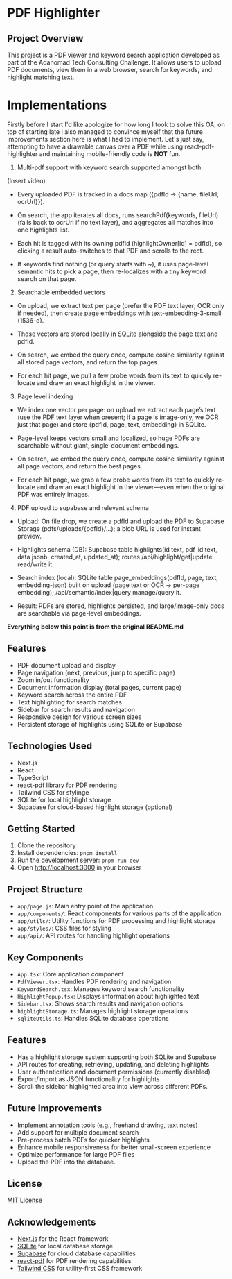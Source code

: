 # PDF Highlighter 

## Project Overview

This project is a PDF viewer and keyword search application developed as part of the Adanomad Tech Consulting Challenge. It allows users to upload PDF documents, view them in a web browser, search for keywords, and highlight matching text.

# Implementations

Firstly before I start I'd like apologize for how long I took to solve this OA, on top of starting late I also managed to convince myself that the future improvements section here is what I had to implement. Let's just say, attempting to have a drawable canvas over a PDF while using react-pdf-highlighter and maintaining mobile-friendly code is **NOT** fun. 

1. Multi-pdf support with keyword search supported amongst both.


(Insert video)

- Every uploaded PDF is tracked in a docs map ({pdfId → {name, fileUrl, ocrUrl}}).

- On search, the app iterates all docs, runs searchPdf(keywords, fileUrl) (falls back to ocrUrl if no text layer), and aggregates all matches into one highlights list.

- Each hit is tagged with its owning pdfId (highlightOwner[id] = pdfId), so clicking a result auto-switches to that PDF and scrolls to the rect.

- If keywords find nothing (or query starts with ~), it uses page-level semantic hits to pick a page, then re-localizes with a tiny keyword search on that page.


2. Searchable embedded vectors

- On upload, we extract text per page (prefer the PDF text layer; OCR only if needed), then create page embeddings with text-embedding-3-small (1536-d).

- Those vectors are stored locally in SQLite alongside the page text and pdfId.

- On search, we embed the query once, compute cosine similarity against all stored page vectors, and return the top pages.

- For each hit page, we pull a few probe words from its text to quickly re-locate and draw an exact highlight in the viewer.


3. Page level indexing

- We index one vector per page: on upload we extract each page’s text (use the PDF text layer when present; if a page is image-only, we OCR just that page) and store {pdfId, page, text, embedding} in SQLite.

- Page-level keeps vectors small and localized, so huge PDFs are searchable without giant, single-document embeddings.

- On search, we embed the query once, compute cosine similarity against all page vectors, and return the best pages.

- For each hit page, we grab a few probe words from its text to quickly re-locate and draw an exact highlight in the viewer—even when the original PDF was entirely images.


4. PDF upload to supabase and relevant schema

- Upload: On file drop, we create a pdfId and upload the PDF to Supabase Storage (pdfs/uploads/{pdfId}/…); a blob URL is used for instant preview.

- Highlights schema (DB): Supabase table highlights(id text, pdf_id text, data jsonb, created_at, updated_at); routes /api/highlight/get|update read/write it.

- Search index (local): SQLite table page_embeddings(pdfId, page, text, embedding-json) built on upload (page text or OCR → per-page embedding); /api/semantic/index|query manage/query it.

- Result: PDFs are stored, highlights persisted, and large/image-only docs are searchable via page-level embeddings.


**Everything below this point is from the original README.md**

## Features

- PDF document upload and display
- Page navigation (next, previous, jump to specific page)
- Zoom in/out functionality
- Document information display (total pages, current page)
- Keyword search across the entire PDF
- Text highlighting for search matches
- Sidebar for search results and navigation
- Responsive design for various screen sizes
- Persistent storage of highlights using SQLite or Supabase

## Technologies Used

- Next.js
- React 
- TypeScript
- react-pdf library for PDF rendering
- Tailwind CSS for stylinge
- SQLite for local highlight storage
- Supabase for cloud-based highlight storage (optional)

## Getting Started

1. Clone the repository
2. Install dependencies: `pnpm install`
3. Run the development server: `pnpm run dev`
4. Open [http://localhost:3000](http://localhost:3000) in your browser

## Project Structure

- `app/page.js`: Main entry point of the application
- `app/components/`: React components for various parts of the application
- `app/utils/`: Utility functions for PDF processing and highlight storage
- `app/styles/`: CSS files for styling
- `app/api/`: API routes for handling highlight operations

## Key Components

- `App.tsx`: Core application component
- `PdfViewer.tsx`: Handles PDF rendering and navigation
- `KeywordSearch.tsx`: Manages keyword search functionality
- `HighlightPopup.tsx`: Displays information about highlighted text
- `Sidebar.tsx`: Shows search results and navigation options
- `highlightStorage.ts`: Manages highlight storage operations
- `sqliteUtils.ts`: Handles SQLite database operations

## Features

- Has a highlight storage system supporting both SQLite and Supabase
- API routes for creating, retrieving, updating, and deleting highlights
- User authentication and document permissions (currently disabled)
- Export/import as JSON functionality for highlights
- Scroll the sidebar highlighted area into view across different PDFs. 


## Future Improvements

- Implement annotation tools (e.g., freehand drawing, text notes)
- Add support for multiple document search
- Pre-process batch PDFs for quicker highlights
- Enhance mobile responsiveness for better small-screen experience
- Optimize performance for large PDF files
- Upload the PDF into the database.

## License

[MIT License](https://opensource.org/licenses/MIT)

## Acknowledgements

- [Next.js](https://nextjs.org/) for the React framework
- [SQLite](https://www.sqlite.org/) for local database storage
- [Supabase](https://supabase.io/) for cloud database capabilities
- [react-pdf](https://github.com/wojtekmaj/react-pdf) for PDF rendering capabilities
- [Tailwind CSS](https://tailwindcss.com/) for utility-first CSS framework
